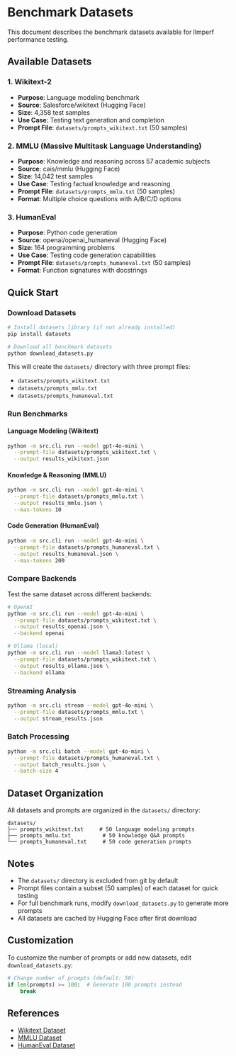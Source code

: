 # Benchmark Datasets

This document describes the benchmark datasets available for llmperf performance testing.

## Available Datasets

### 1. Wikitext-2
- **Purpose**: Language modeling benchmark
- **Source**: Salesforce/wikitext (Hugging Face)
- **Size**: 4,358 test samples
- **Use Case**: Testing text generation and completion
- **Prompt File**: `datasets/prompts_wikitext.txt` (50 samples)

### 2. MMLU (Massive Multitask Language Understanding)
- **Purpose**: Knowledge and reasoning across 57 academic subjects
- **Source**: cais/mmlu (Hugging Face)
- **Size**: 14,042 test samples
- **Use Case**: Testing factual knowledge and reasoning
- **Prompt File**: `datasets/prompts_mmlu.txt` (50 samples)
- **Format**: Multiple choice questions with A/B/C/D options

### 3. HumanEval
- **Purpose**: Python code generation
- **Source**: openai/openai_humaneval (Hugging Face)
- **Size**: 164 programming problems
- **Use Case**: Testing code generation capabilities
- **Prompt File**: `datasets/prompts_humaneval.txt` (50 samples)
- **Format**: Function signatures with docstrings

## Quick Start

### Download Datasets
```bash
# Install datasets library (if not already installed)
pip install datasets

# Download all benchmark datasets
python download_datasets.py
```

This will create the `datasets/` directory with three prompt files:
- `datasets/prompts_wikitext.txt`
- `datasets/prompts_mmlu.txt`
- `datasets/prompts_humaneval.txt`

### Run Benchmarks

#### Language Modeling (Wikitext)
```bash
python -m src.cli run --model gpt-4o-mini \
  --prompt-file datasets/prompts_wikitext.txt \
  --output results_wikitext.json
```

#### Knowledge & Reasoning (MMLU)
```bash
python -m src.cli run --model gpt-4o-mini \
  --prompt-file datasets/prompts_mmlu.txt \
  --output results_mmlu.json \
  --max-tokens 10
```

#### Code Generation (HumanEval)
```bash
python -m src.cli run --model gpt-4o-mini \
  --prompt-file datasets/prompts_humaneval.txt \
  --output results_humaneval.json \
  --max-tokens 200
```

### Compare Backends

Test the same dataset across different backends:

```bash
# OpenAI
python -m src.cli run --model gpt-4o-mini \
  --prompt-file datasets/prompts_wikitext.txt \
  --output results_openai.json \
  --backend openai

# Ollama (local)
python -m src.cli run --model llama3:latest \
  --prompt-file datasets/prompts_wikitext.txt \
  --output results_ollama.json \
  --backend ollama
```

### Streaming Analysis
```bash
python -m src.cli stream --model gpt-4o-mini \
  --prompt-file datasets/prompts_mmlu.txt \
  --output stream_results.json
```

### Batch Processing
```bash
python -m src.cli batch --model gpt-4o-mini \
  --prompt-file datasets/prompts_humaneval.txt \
  --output batch_results.json \
  --batch-size 4
```

## Dataset Organization

All datasets and prompts are organized in the `datasets/` directory:
```
datasets/
├── prompts_wikitext.txt     # 50 language modeling prompts
├── prompts_mmlu.txt          # 50 knowledge Q&A prompts
└── prompts_humaneval.txt     # 50 code generation prompts
```

## Notes

- The `datasets/` directory is excluded from git by default
- Prompt files contain a subset (50 samples) of each dataset for quick testing
- For full benchmark runs, modify `download_datasets.py` to generate more prompts
- All datasets are cached by Hugging Face after first download

## Customization

To customize the number of prompts or add new datasets, edit `download_datasets.py`:

```python
# Change number of prompts (default: 50)
if len(prompts) >= 100:  # Generate 100 prompts instead
    break
```

## References

- [Wikitext Dataset](https://huggingface.co/datasets/Salesforce/wikitext)
- [MMLU Dataset](https://huggingface.co/datasets/cais/mmlu)
- [HumanEval Dataset](https://huggingface.co/datasets/openai/openai_humaneval)


